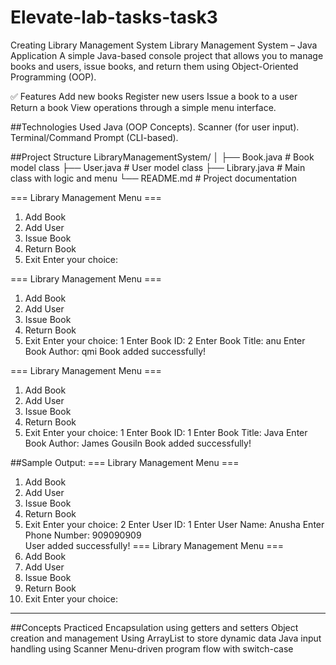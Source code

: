 # Elevate-lab-tasks-task3
Creating Library Management System
Library Management System – Java Application
A simple Java-based console project that allows you to manage books and users, issue books, and return them using Object-Oriented Programming (OOP).

✅ Features
Add new books 
Register new users 
Issue a book to a user 
Return a book 
View operations through a simple menu interface.

##Technologies Used
Java (OOP Concepts).
Scanner (for user input).
Terminal/Command Prompt (CLI-based).

##Project Structure
LibraryManagementSystem/
│
├── Book.java       # Book model class
├── User.java       # User model class
├── Library.java    # Main class with logic and menu
└── README.md       # Project documentation

=== Library Management Menu ===
1. Add Book
2. Add User
3. Issue Book
4. Return Book
5. Exit
 Enter your choice:

=== Library Management Menu ===
1. Add Book
2. Add User
3. Issue Book
4. Return Book
5. Exit
 Enter your choice: 1
Enter Book ID: 2
Enter Book Title: anu
Enter Book Author: qmi
Book added successfully!

 === Library Management Menu ===
1. Add Book
2. Add User
3. Issue Book
4. Return Book
5. Exit
 Enter your choice: 1
Enter Book ID: 1
Enter Book Title: Java
Enter Book Author: James Gousiln
Book added successfully!

##Sample Output:
 === Library Management Menu ===
1. Add Book
2. Add User
3. Issue Book
4. Return Book
5. Exit
 Enter your choice: 2
Enter User ID: 1
Enter User Name: Anusha
Enter Phone Number: 909090909  
User added successfully!
 === Library Management Menu ===
1. Add Book
2. Add User
3. Issue Book
4. Return Book
5. Exit
 Enter your choice:
___________________________________________________________________________________________________________________________________________
##Concepts Practiced
Encapsulation using getters and setters
Object creation and management
Using ArrayList to store dynamic data
Java input handling using Scanner
Menu-driven program flow with switch-case
